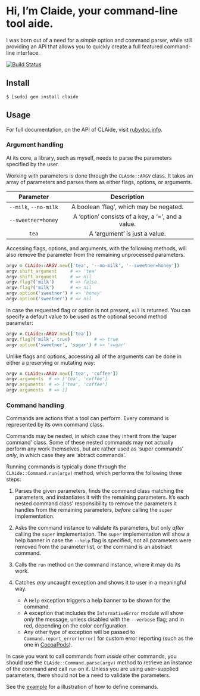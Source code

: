 # Hi, I’m Claide, your command-line tool aide.

I was born out of a need for a _simple_ option and command parser, while still
providing an API that allows you to quickly create a full featured command-line
interface.

[![Build Status][travis-status]][travis]


## Install

```
$ [sudo] gem install claide
```


## Usage

For full documentation, on the API of CLAide, visit [rubydoc.info][docs].


### Argument handling

At its core, a library, such as myself, needs to parse the parameters specified
by the user.

Working with parameters is done through the `CLAide::ARGV` class. It takes an
array of parameters and parses them as either flags, options, or arguments.

| Parameter             | Description                                       |
| :---:                 | :---:                                             |
| `--milk`, `--no-milk` | A boolean ‘flag’, which may be negated.           |
| `--sweetner=honey`    | A ‘option’ consists of a key, a ‘=’, and a value. |
| `tea`                 | A ‘argument’ is just a value.                     |


Accessing flags, options, and arguments, with the following methods, will also
remove the parameter from the remaining unprocessed parameters.

```ruby
argv = CLAide::ARGV.new(['tea', '--no-milk', '--sweetner=honey'])
argv.shift_argument     # => 'tea'
argv.shift_argument     # => nil
argv.flag?('milk')      # => false
argv.flag?('milk')      # => nil
argv.option('sweetner') # => 'honey'
argv.option('sweetner') # => nil
```


In case the requested flag or option is not present, `nil` is returned. You can
specify a default value to be used as the optional second method parameter:

```ruby
argv = CLAide::ARGV.new(['tea'])
argv.flag?('milk', true)         # => true
argv.option('sweetner', 'sugar') # => 'sugar'
```


Unlike flags and options, accessing all of the arguments can be done in either
a preserving or mutating way:

```ruby
argv = CLAide::ARGV.new(['tea', 'coffee'])
argv.arguments  # => ['tea', 'coffee']
argv.arguments! # => ['tea', 'coffee']
argv.arguments  # => []
```


### Command handling

Commands are actions that a tool can perform. Every command is represented by
its own command class.

Commands may be nested, in which case they inherit from the ‘super command’
class. Some of these nested commands may not actually perform any work
themselves, but are rather used as ‘super commands’ _only_, in which case they
are ‘abtract commands’.

Running commands is typically done through the `CLAide::Command.run(argv)`
method, which performs the following three steps:

1. Parses the given parameters, finds the command class matching the parameters,
   and instantiates it with the remaining parameters.  It’s each nested command
   class’ responsibility to remove the parameters it handles from the remaining
   parameters, _before_ calling the `super` implementation.

2. Asks the command instance to validate its parameters, but only _after_
   calling the `super` implementation.  The `super` implementation will show a
   help banner in case the `--help` flag is specified, not all parameters were
   removed from the parameter list, or the command is an abstract command.

3. Calls the `run` method on the command instance, where it may do its work.

4. Catches _any_ uncaught exception and shows it to user in a meaningful way.
   * A `Help` exception triggers a help banner to be shown for the command.
   * A exception that includes the `InformativeError` module will show _only_
     the message, unless disabled with the `--verbose` flag; and in red,
     depending on the color configuration.
   * Any other type of exception will be passed to `Command.report_error(error)`
     for custom error reporting (such as the one in [CocoaPods][report-error]).

In case you want to call commands from _inside_ other commands, you should use
the `CLAide::Command.parse(argv)` method to retrieve an instance of the command
and call `run` on it. Unless you are using user-supplied parameters, there
should not be a need to validate the parameters.

See the [example][example] for a illustration of how to define commands.


[travis]: https://secure.travis-ci.org/CocoaPods/CLAide
[travis-status]: https://secure.travis-ci.org/CocoaPods/CLAide.png
[docs]: http://rubydoc.info/github/CocoaPods/CLAide/0.2.0/frames
[example]: https://github.com/CocoaPods/CLAide/blob/master/examples/make.rb
[report-error]: https://github.com/CocoaPods/CocoaPods/blob/054fe5c861d932219ec40a91c0439a7cfc3a420c/lib/cocoapods/command.rb#L36
